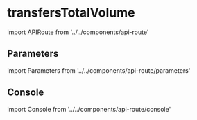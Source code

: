 # transfersTotalVolume

import APIRoute from '../../components/api-route'

<APIRoute />

## Parameters

import Parameters from '../../components/api-route/parameters'

<Parameters />

## Console

import Console from '../../components/api-route/console'

<Console />